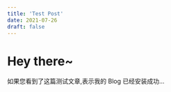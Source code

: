 ```yaml
---
title: 'Test Post'
date: 2021-07-26
draft: false
---
```


# Hey there~

如果您看到了这篇测试文章,表示我的 Blog 已经安装成功...

